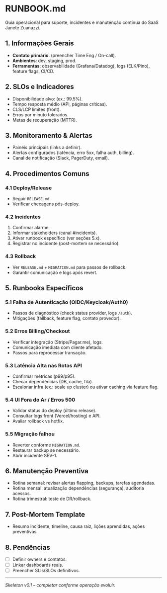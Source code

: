 # RUNBOOK.md

Guia operacional para suporte, incidentes e manutenção contínua do SaaS Janete Zuanazzi.

## 1. Informações Gerais
- **Contato primário**: (preencher Time Eng / On-call).
- **Ambientes**: dev, staging, prod.
- **Ferramentas**: observabilidade (Grafana/Datadog), logs (ELK/Pino), feature flags, CI/CD.

## 2. SLOs e Indicadores
- Disponibilidade alvo: (ex.: 99.5%).
- Tempo resposta médio (API, páginas críticas).
- CLS/LCP limites (front).
- Erros por minuto tolerados.
- Metas de recuperação (MTTR).

## 3. Monitoramento & Alertas
- Painéis principais (links a definir).
- Alertas configurados (latência, erro 5xx, falha auth, billing).
- Canal de notificação (Slack, PagerDuty, email).

## 4. Procedimentos Comuns
### 4.1 Deploy/Release
- Seguir `RELEASE.md`.
- Verificar checagens pós-deploy.

### 4.2 Incidentes
1. Confirmar alarme.
2. Informar stakeholders (canal #incidents).
3. Ativar runbook específico (ver seções 5.x).
4. Registrar no incidente (post-mortem se necessário).

### 4.3 Rollback
- Ver `RELEASE.md` + `MIGRATION.md` para passos de rollback.
- Garantir comunicação e logs após revert.

## 5. Runbooks Específicos
### 5.1 Falha de Autenticação (OIDC/Keycloak/Auth0)
- Passos de diagnóstico (check status provider, logs `/auth`).
- Mitigações (fallback, feature flag, contato provedor).

### 5.2 Erros Billing/Checkout
- Verificar integração (Stripe/Pagar.me), logs.
- Comunicação imediata com cliente afetado.
- Passos para reprocessar transação.

### 5.3 Latência Alta nas Rotas API
- Confirmar métricas (p99/p95).
- Checar dependências (DB, cache, fila).
- Escalonar infra (ex.: scale up cluster) ou ativar caching via feature flag.

### 5.4 UI Fora do Ar / Erros 500
- Validar status do deploy (último release).
- Consultar logs front (Vercel/hosting) e API.
- Avaliar rollback vs hotfix.

### 5.5 Migração falhou
- Reverter conforme `MIGRATION.md`.
- Restaurar backup se necessário.
- Abrir incidente SEV-1.

## 6. Manutenção Preventiva
- Rotina semanal: revisar alertas flapping, backups, tarefas agendadas.
- Rotina mensal: atualização dependências (segurança), auditoria acessos.
- Rotina trimestral: teste de DR/rollback.

## 7. Post-Mortem Template
- Resumo incidente, timeline, causa raiz, lições aprendidas, ações preventivas.

## 8. Pendências
- [ ] Definir owners e contatos.
- [ ] Linkar dashboards reais.
- [ ] Preencher SLIs/SLOs definitivos.

---

_Skeleton v0.1 – completar conforme operação evoluir._

